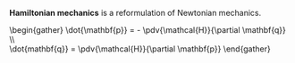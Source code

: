 **Hamiltonian mechanics** is a reformulation of Newtonian mechanics. 

\begin{gather}
\dot{\mathbf{p}} = - \pdv{\mathcal{H}}{\partial \mathbf{q}} \\\\\
\dot{mathbf{q}} = \pdv{\mathcal{H}}{\partial \mathbf{p}}
\end{gather}
